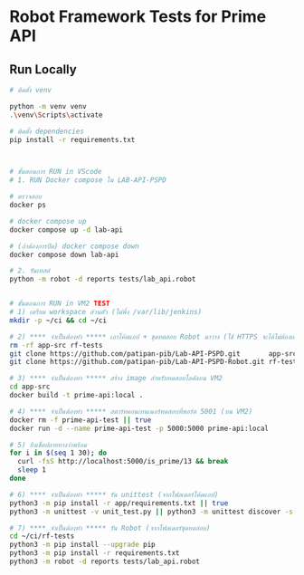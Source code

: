 # Robot Framework Tests for Prime API

<!-- 10.55.245.207 vm1 -->
<!-- 10.166.153.241 vm2 -->
<!-- 10.55.245.176 vm3 -->


<!-- 10.55.245.176:5000 -->

<!-- ถ้าต้องการแก้ไข ip add ใน vm1 vm2 vm3 -->
<!-- sudo nano /etc/hosts -->
<!-- การออก จาก nano Ctrl + x ->  y -> Enter -->


## Run Locally
```bash
# ติดตั้ง venv

python -m venv venv
.\venv\Scripts\activate

# ติดตั้ง dependencies
pip install -r requirements.txt



# ขั้นตอนการ RUN in VScode 
# 1. RUN Docker compose ใน LAB-API-PSPD

# ตรวจสอบ
docker ps

# docker compose up
docker compose up -d lab-api

# (ถ้าต้องการปิด) docker compose down
docker compose down lab-api

# 2. รันเทสต์
python -m robot -d reports tests/lab_api.robot


# ขั้นตอนการ RUN in VM2 TEST
# 1) เตรียม workspace ส่วนตัว (ไม่พึ่ง /var/lib/jenkins)
mkdir -p ~/ci && cd ~/ci

# 2) **** จำเป็นต้องทำ ***** เอาโค้ดแอป + ชุดทดสอบ Robot มาวาง (ใช้ HTTPS จะได้ไม่ต้องเตรียม SSH key) 
rm -rf app-src rf-tests
git clone https://github.com/patipan-pib/Lab-API-PSPD.git       app-src
git clone https://github.com/patipan-pib/Lab-API-PSPD-Robot.git rf-tests

# 3) **** จำเป็นต้องทำ ***** สร้าง image สำหรับทดสอบโลคัลบน VM2
cd app-src
docker build -t prime-api:local .

# 4) **** จำเป็นต้องทำ ***** สตาร์ทคอนเทนเนอร์ทดสอบที่พอร์ต 5001 (บน VM2)
docker rm -f prime-api-test || true
docker run -d --name prime-api-test -p 5000:5000 prime-api:local

# 5) ยิงเช็คปลายทางว่าพร้อม
for i in $(seq 1 30); do
  curl -fsS http://localhost:5000/is_prime/13 && break
  sleep 1
done

# 6) **** จำเป็นต้องทำ ***** รัน unittest (จากโฟลเดอร์โค้ดแอป)
python3 -m pip install -r app/requirements.txt || true
python3 -m unittest -v unit_test.py || python3 -m unittest discover -s . -p "unit_test.py" -v

# 7) **** จำเป็นต้องทำ ***** รัน Robot (จากโฟลเดอร์ชุดทดสอบ)
cd ~/ci/rf-tests
python3 -m pip install --upgrade pip
python3 -m pip install -r requirements.txt
python3 -m robot -d reports tests/lab_api.robot
